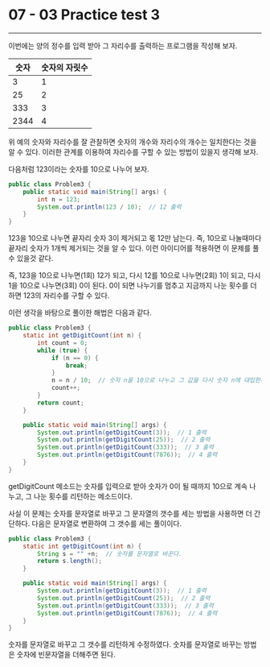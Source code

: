 # 07 - 03 Practice test 3

------

이번에는 양의 정수를 입력 받아 그 자리수를 출력하는 프로그램을 작성해 보자.

| 숫자 | 숫자의 자릿수 |
| ---- | ------------- |
| 3    | 1             |
| 25   | 2             |
| 333  | 3             |
| 2344 | 4             |

위 예의 숫자와 자리수를 잘 관찰하면 숫자의 개수와 자리수의 개수는 일치한다는 것을 알 수 있다. 이러한 관계를 이용하여 자리수를 구할 수 있는 방법이 있을지 생각해 보자.

다음처럼 123이라는 숫자를 10으로 나누어 보자.

```java
public class Problem3 {
    public static void main(String[] args) {
        int n = 123;
        System.out.println(123 / 10);  // 12 출력
    }
}
```

123을 10으로 나누면 끝자리 숫자 3이 제거되고 몫 12만 남는다. 즉, 10으로 나눌때마다 끝자리 숫자가 1개씩 제거되는 것을 알 수 있다. 이런 아이디어를 적용하면 이 문제를 풀 수 있을것 같다.

즉, 123을 10으로 나누면(1회) 12가 되고, 다시 12를 10으로 나누면(2회) 1이 되고, 다시 1을 10으로 나누면(3회) 0이 된다. 0이 되면 나누기를 멈추고 지금까지 나눈 횟수를 더하면 123의 자리수를 구할 수 있다.

이런 생각을 바탕으로 풀이한 해법은 다음과 같다.

```java
public class Problem3 {
    static int getDigitCount(int n) {
        int count = 0;
        while (true) {
            if (n == 0) {
                break;
            }
            n = n / 10;  // 숫자 n을 10으로 나누고 그 값을 다시 숫자 n에 대입한다.
            count++;
        }
        return count;
    }

    public static void main(String[] args) {
        System.out.println(getDigitCount(3));  // 1 출력
        System.out.println(getDigitCount(25));  // 2 출력
        System.out.println(getDigitCount(333));  // 3 출력
        System.out.println(getDigitCount(7876));  // 4 출력
    }
}
```

getDigitCount 메소드는 숫자를 입력으로 받아 숫자가 0이 될 때까지 10으로 계속 나누고, 그 나눈 횟수를 리턴하는 메소드이다.

사실 이 문제는 숫자를 문자열로 바꾸고 그 문자열의 갯수를 세는 방법을 사용하면 더 간단하다. 다음은 문자열로 변환하여 그 갯수를 세는 풀이이다.

```java
public class Problem3 {
    static int getDigitCount(int n) {
        String s = "" +n;  // 숫자를 문자열로 바꾼다.
        return s.length();
    }

    public static void main(String[] args) {
        System.out.println(getDigitCount(3));  // 1 출력
        System.out.println(getDigitCount(25));  // 2 출력
        System.out.println(getDigitCount(333));  // 3 출력
        System.out.println(getDigitCount(7876));  // 4 출력
    }
}
```

숫자를 문자열로 바꾸고 그 갯수를 리턴하게 수정하였다. 숫자를 문자열로 바꾸는 방법은 숫자에 빈문자열을 더해주면 된다.